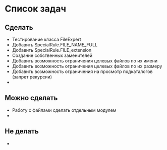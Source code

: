 # Список задач
## Сделать
* Тестирование класса FileExpert
* Добавить SpecialRule.FILE_NAME_FULL
* Добавить SpecialRule.FILE_extension
* Создание собственных заменителей
* Добавить возможность ограничения целевых файлов по их имени
* Добавить возможность ограничения целевых файлов по их размеру
* Добавить возможность ограничения на просмотр подкаталогов (запрет рекурсии)
* 

## Можно сделать
* Работу с файлами сделать отдельным модулем
*

## Не делать
*
